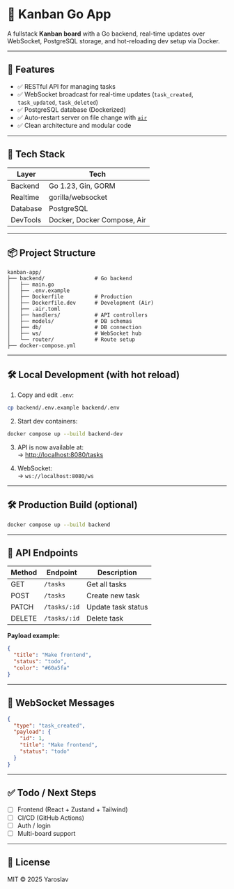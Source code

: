 # 🧠 Kanban Go App

A fullstack **Kanban board** with a Go backend, real-time updates over WebSocket, PostgreSQL storage, and hot-reloading dev setup via Docker.

---

## 🚀 Features

- ✅ RESTful API for managing tasks
- ✅ WebSocket broadcast for real-time updates (`task_created`, `task_updated`, `task_deleted`)
- ✅ PostgreSQL database (Dockerized)
- ✅ Auto-restart server on file change with [`air`](https://github.com/cosmtrek/air)
- ✅ Clean architecture and modular code

---

## 🧰 Tech Stack

| Layer     | Tech                    |
|-----------|-------------------------|
| Backend   | Go 1.23, Gin, GORM      |
| Realtime  | gorilla/websocket       |
| Database  | PostgreSQL              |
| DevTools  | Docker, Docker Compose, Air |

---

## 📦 Project Structure

```
kanban-app/
├── backend/                # Go backend
│   ├── main.go
│   ├── .env.example
│   ├── Dockerfile          # Production
│   ├── Dockerfile.dev      # Development (Air)
│   ├── .air.toml
│   ├── handlers/           # API controllers
│   ├── models/             # DB schemas
│   ├── db/                 # DB connection
│   ├── ws/                 # WebSocket hub
│   └── router/             # Route setup
├── docker-compose.yml
```

---

## 🛠 Local Development (with hot reload)

1. Copy and edit `.env`:

```bash
cp backend/.env.example backend/.env
```

2. Start dev containers:

```bash
docker compose up --build backend-dev
```

3. API is now available at:  
   → [http://localhost:8080/tasks](http://localhost:8080/tasks)

4. WebSocket:  
   → `ws://localhost:8080/ws`

---

## 🛠 Production Build (optional)

```bash
docker compose up --build backend
```

---

## 📖 API Endpoints

| Method | Endpoint       | Description           |
|--------|----------------|-----------------------|
| GET    | `/tasks`       | Get all tasks         |
| POST   | `/tasks`       | Create new task       |
| PATCH  | `/tasks/:id`   | Update task status    |
| DELETE | `/tasks/:id`   | Delete task           |

**Payload example:**
```json
{
  "title": "Make frontend",
  "status": "todo",
  "color": "#60a5fa"
}
```

---

## 🔁 WebSocket Messages

```json
{
  "type": "task_created",
  "payload": {
    "id": 1,
    "title": "Make frontend",
    "status": "todo"
  }
}
```

---

## ✅ Todo / Next Steps

- [ ] Frontend (React + Zustand + Tailwind)
- [ ] CI/CD (GitHub Actions)
- [ ] Auth / login
- [ ] Multi-board support

---

## 📄 License

MIT © 2025 Yaroslav
